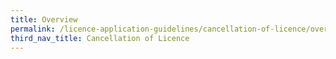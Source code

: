```yaml
---
title: Overview
permalink: /licence-application-guidelines/cancellation-of-licence/overview
third_nav_title: Cancellation of Licence
---
```

